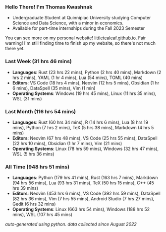 
### Hello There! I'm Thomas Kwashnak

- Undergraduate Student at Quinnipiac University studying Computer Science and Data Science, with a minor in economics.
- Available for part-time internships during the Fall 2023 Semester

You can see more on my personal website! [littletealeaf.github.io](https://littletealeaf.github.io). Fair warning! I'm still finding time to finish up my website, so there's not much there yet.

### Last Week (31 hrs 46 mins)
- **Languages**: Rust (23 hrs 22 mins), Python (2 hrs 40 mins), Markdown (2 hrs 2 mins), YAML (1 hr 4 mins), Lua (54 mins), TOML (40 mins)
- **Editors**: VS Code (18 hrs 4 mins), Neovim (12 hrs 5 mins), Obsidian (1 hr 6 mins), DataSpell (35 mins), Vim (1 min)
- **Operating Systems**: Windows (19 hrs 45 mins), Linux (11 hrs 35 mins), WSL (31 mins)
    
### Last Month (116 hrs 54 mins)
- **Languages**: Rust (60 hrs 34 mins), R (14 hrs 6 mins), Lua (8 hrs 19 mins), Python (7 hrs 2 mins), TeX (5 hrs 38 mins), Markdown (4 hrs 5 mins)
- **Editors**: Neovim (67 hrs 48 mins), VS Code (25 hrs 55 mins), DataSpell (22 hrs 10 mins), Obsidian (1 hr 7 mins), Vim (21 mins)
- **Operating Systems**: Linux (78 hrs 59 mins), Windows (32 hrs 47 mins), WSL (5 hrs 36 mins)
    
### All Time (948 hrs 51 mins)
- **Languages**: Python (179 hrs 41 mins), Rust (163 hrs 7 mins), Markdown (94 hrs 56 mins), Lua (93 hrs 31 mins), TeX (50 hrs 15 mins), C++ (45 hrs 39 mins)
- **Editors**: Neovim (453 hrs 6 mins), VS Code (392 hrs 59 mins), DataSpell (82 hrs 36 mins), Vim (7 hrs 55 mins), Android Studio (7 hrs 27 mins), Gedit (6 hrs 32 mins)
- **Operating Systems**: Linux (663 hrs 54 mins), Windows (188 hrs 52 mins), WSL (107 hrs 45 mins)
    

*auto-generated using python. data collected since August 2022*
